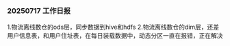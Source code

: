 ###  20250717 工作日报
1.物流离线数仓的ods层，同步数据到hive和hdfs
2.物流离线数仓的dim层，还差用户信息表，和用户住址表，在每日装载数据中，动态分区一直在报错，正在解决